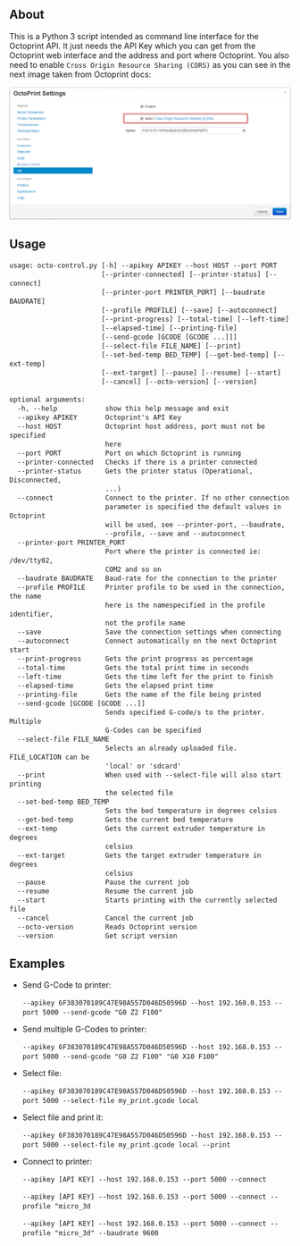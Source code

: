 ## About

This is a Python 3 script intended as command line interface for the Octoprint API. It just needs the API Key which you
can get from the Octoprint web interface and the address and port where Octoprint. You also need to enable `Cross Origin
Resource Sharing (CORS)` as you can see in the next image taken from Octoprint docs:

![Cross Origin Resource Sharing (CORS)](settings-api-cors.png "CORS")

## Usage

```
usage: octo-control.py [-h] --apikey APIKEY --host HOST --port PORT
                       [--printer-connected] [--printer-status] [--connect]
                       [--printer-port PRINTER_PORT] [--baudrate BAUDRATE]
                       [--profile PROFILE] [--save] [--autoconnect]
                       [--print-progress] [--total-time] [--left-time]
                       [--elapsed-time] [--printing-file]
                       [--send-gcode [GCODE [GCODE ...]]]
                       [--select-file FILE_NAME] [--print]
                       [--set-bed-temp BED_TEMP] [--get-bed-temp] [--ext-temp]
                       [--ext-target] [--pause] [--resume] [--start]
                       [--cancel] [--octo-version] [--version]

optional arguments:
  -h, --help            show this help message and exit
  --apikey APIKEY       Octoprint's API Key
  --host HOST           Octoprint host address, port must not be specified
                        here
  --port PORT           Port on which Octoprint is running
  --printer-connected   Checks if there is a printer connected
  --printer-status      Gets the printer status (Operational, Disconnected,
                        ...)
  --connect             Connect to the printer. If no other connection
                        parameter is specified the default values in Octoprint
                        will be used, see --printer-port, --baudrate,
                        --profile, --save and --autoconnect
  --printer-port PRINTER_PORT
                        Port where the printer is connected ie: /dev/tty02,
                        COM2 and so on
  --baudrate BAUDRATE   Baud-rate for the connection to the printer
  --profile PROFILE     Printer profile to be used in the connection, the name
                        here is the namespecified in the profile identifier,
                        not the profile name
  --save                Save the connection settings when connecting
  --autoconnect         Connect automatically on the next Octoprint start
  --print-progress      Gets the print progress as percentage
  --total-time          Gets the total print time in seconds
  --left-time           Gets the time left for the print to finish
  --elapsed-time        Gets the elapsed print time
  --printing-file       Gets the name of the file being printed
  --send-gcode [GCODE [GCODE ...]]
                        Sends specified G-code/s to the printer. Multiple
                        G-Codes can be specified
  --select-file FILE_NAME
                        Selects an already uploaded file. FILE_LOCATION can be
                        'local' or 'sdcard'
  --print               When used with --select-file will also start printing
                        the selected file
  --set-bed-temp BED_TEMP
                        Sets the bed temperature in degrees celsius
  --get-bed-temp        Gets the current bed temperature
  --ext-temp            Gets the current extruder temperature in degrees
                        celsius
  --ext-target          Gets the target extruder temperature in degrees
                        celsius
  --pause               Pause the current job
  --resume              Resume the current job
  --start               Starts printing with the currently selected file
  --cancel              Cancel the current job
  --octo-version        Reads Octoprint version
  --version             Get script version
```

## Examples

* Send G-Code to printer:

    `--apikey 6F383070189C47E98A557D046D50596D --host 192.168.0.153 --port 5000 --send-gcode "G0 Z2 F100"`

* Send multiple G-Codes to printer:

    `--apikey 6F383070189C47E98A557D046D50596D --host 192.168.0.153 --port 5000 --send-gcode "G0 Z2 F100" "G0 X10 F100"`
    
* Select file:

    `--apikey 6F383070189C47E98A557D046D50596D --host 192.168.0.153 --port 5000 --select-file my_print.gcode local`
    
* Select file and print it:

    `--apikey 6F383070189C47E98A557D046D50596D --host 192.168.0.153 --port 5000 --select-file my_print.gcode local --print`
    
* Connect to printer:

    `--apikey [API KEY] --host 192.168.0.153 --port 5000 --connect`
    
    `--apikey [API KEY] --host 192.168.0.153 --port 5000 --connect --profile "micro_3d`
    
    `--apikey [API KEY] --host 192.168.0.153 --port 5000 --connect --profile "micro_3d" --baudrate 9600`
